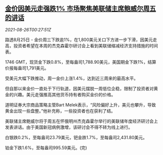 <!--1629937863000-->
[金价因美元走强跌1% 市场聚焦美联储主席鲍威尔周五的讲话](https://cn.reuters.com/article/global-precious-metals-0825-wedn-idCNKBS2FR00S)
------

<div><i>2021-08-26T00:27:51Z</i></div><p>路透8月25日 - 金价周三下跌逾1%，在1,800美元关口下方进一步下滑，因美元走高，投资者希望在本周的杰克森霍尔研讨会上看到美联储缩减经济支持措施的时间表。</p><p>1746 GMT，现货金下跌0.8%，至每盎司1,788.90美元，美国期金下跌1%，结算价报每盎司1,791美元。</p><p>受美元大幅下跌推动，周一金价上涨1.4%，达到近三周来的最高水平。</p><p>但自那以来金价一直处于下行轨道，因美元摆脱一周低位企稳，限制了投资者对黄金的兴趣。美元走强推高其他货币持有者购买金价的价格。</p><p>道明证券大宗商品策略主管Bart Melek表示，“风险偏好上升，美元也攀升，导致黄金出现一些盘整。”他补充称，一些投资者也在获利了结。</p><p>美联储主席鲍威尔将于周五在怀俄明州杰克森霍尔举行的美联储年度经济研讨会上发表讲话。由于美国新冠病例激增，该研讨会不得不转为线上进行。</p><p>白银跌0.2%，至每盎司23.79美元，钯金跌1.7%，至每盎司2,431.80美元。</p><p>铂金下跌1.6%，至每盎司995.59美元。(完)</p>
